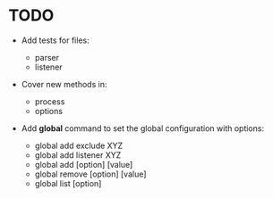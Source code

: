 # TODO

- Add tests for files:
  - parser
  - listener
- Cover new methods in:

  - process
  - options

- Add **global** command to set the global configuration with options:
  - global add exclude XYZ
  - global add listener XYZ
  - global add [option] [value]
  - global remove [option] [value]
  - global list [option]

